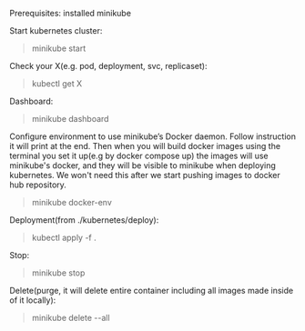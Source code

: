 Prerequisites: installed minikube

Start kubernetes cluster:
> minikube start

Check your X(e.g. pod, deployment, svc, replicaset):
> kubectl get X

Dashboard:
> minikube dashboard

Configure environment to use minikube’s Docker daemon. Follow instruction it will print at the end. 
Then when you will build docker images using the terminal you set it up(e.g by docker compose up)
the images will use minikube's docker, and they will be visible to minikube when deploying kubernetes.
We won't need this after we start pushing images to docker hub repository.
> minikube docker-env

Deployment(from ./kubernetes/deploy):
> kubectl apply -f .

Stop:
> minikube stop

Delete(purge, it will delete entire container including all images made inside of it locally):
> minikube delete --all